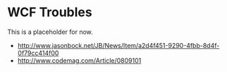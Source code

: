 # WCF Troubles
This is a placeholder for now.

- http://www.jasonbock.net/JB/News/Item/a2d4f451-9290-4fbb-8d4f-0f79cc414f00
- http://www.codemag.com/Article/0809101

